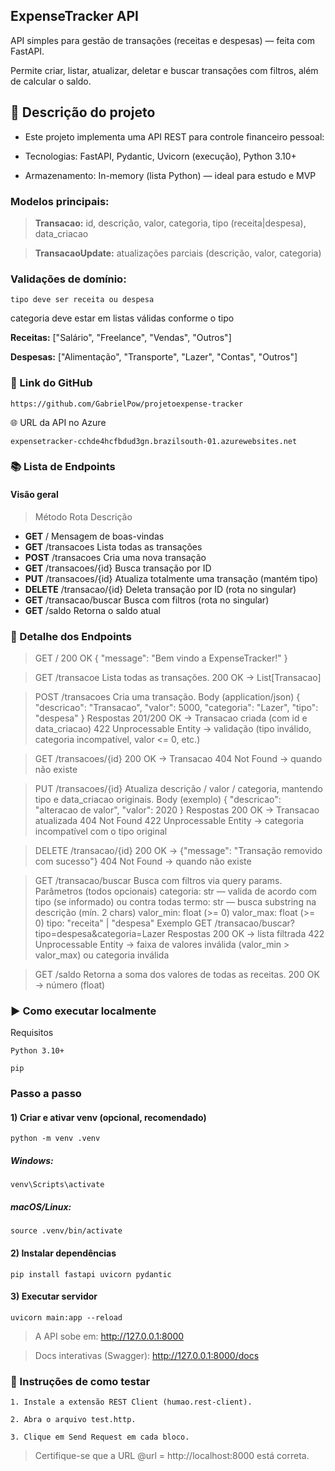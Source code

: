## ExpenseTracker API

API simples para gestão de transações (receitas e despesas) — feita com FastAPI.

Permite criar, listar, atualizar, deletar e buscar transações com filtros, além de calcular o saldo.

## 📌 Descrição do projeto

- Este projeto implementa uma API REST para controle financeiro pessoal:

- Tecnologias: FastAPI, Pydantic, Uvicorn (execução), Python 3.10+

- Armazenamento: In-memory (lista Python) — ideal para estudo e MVP

### Modelos principais:

>**Transacao:** id, descrição, valor, categoria, tipo (receita|despesa), data_criacao

>**TransacaoUpdate:** atualizações parciais (descrição, valor, categoria)

### Validações de domínio:

`tipo deve ser receita ou despesa`

categoria deve estar em listas válidas conforme o tipo

**Receitas:** ["Salário", "Freelance", "Vendas", "Outros"]

**Despesas:** ["Alimentação", "Transporte", "Lazer", "Contas", "Outros"]

### 🔗 Link do GitHub

    https://github.com/GabrielPow/projetoexpense-tracker

🌐 URL da API no Azure

    expensetracker-cchde4hcfbdud3gn.brazilsouth-01.azurewebsites.net

### 📚 Lista de Endpoints

#### Visão geral
> Método	Rota	Descrição
- **GET**	/	Mensagem de boas-vindas
- **GET**	/transacoes	Lista todas as transações
- **POST**	/transacoes	Cria uma nova transação
- **GET**	/transacoes/{id}	Busca transação por ID
- **PUT**	/transacoes/{id}	Atualiza totalmente uma transação (mantém tipo)
- **DELETE**	/transacao/{id}	Deleta transação por ID (rota no singular)
- **GET**	/transacao/buscar	Busca com filtros (rota no singular)
- **GET**	/saldo	Retorna o saldo atual


### 🔎 Detalhe dos Endpoints
> GET /
200 OK
{ "message": "Bem vindo a ExpenseTracker!" }

>GET /transacoe
Lista todas as transações.
200 OK → List[Transacao]

>POST /transacoes
Cria uma transação.
Body (application/json)
{
  "descricao": "Transacao",
  "valor": 5000,
  "categoria": "Lazer",
  "tipo": "despesa"
}
Respostas
201/200 OK → Transacao criada (com id e data_criacao)
422 Unprocessable Entity → validação (tipo inválido, categoria incompatível, valor <= 0, etc.)

>GET /transacoes/{id}
200 OK → Transacao
404 Not Found → quando não existe

>PUT /transacoes/{id}
Atualiza descrição / valor / categoria, mantendo tipo e data_criacao originais.
Body (exemplo)
{
  "descricao": "alteracao de valor",
  "valor": 2020
}
Respostas
200 OK → Transacao atualizada
404 Not Found
422 Unprocessable Entity → categoria incompatível com o tipo original

>DELETE /transacao/{id}
200 OK → {"message": "Transação removido com sucesso"}
404 Not Found → quando não existe

>GET /transacao/buscar
Busca com filtros via query params.
Parâmetros (todos opcionais)
categoria: str — valida de acordo com tipo (se informado) ou contra todas
termo: str — busca substring na descrição (mín. 2 chars)
valor_min: float (>= 0)
valor_max: float (>= 0)
tipo: "receita" | "despesa"
Exemplo
GET /transacao/buscar?tipo=despesa&categoria=Lazer
Respostas
200 OK → lista filtrada
422 Unprocessable Entity → faixa de valores inválida (valor_min > valor_max) ou categoria inválida

>GET /saldo
Retorna a soma dos valores de todas as receitas.
200 OK → número (float)

### ▶️ Como executar localmente
Requisitos

    Python 3.10+

    pip

### Passo a passo
#### 1) Criar e ativar venv (opcional, recomendado)
    python -m venv .venv
##### Windows:
    venv\Scripts\activate
##### macOS/Linux:
    source .venv/bin/activate

#### 2) Instalar dependências   
    pip install fastapi uvicorn pydantic

#### 3) Executar servidor
    uvicorn main:app --reload

>A API sobe em: http://127.0.0.1:8000

>Docs interativas (Swagger): http://127.0.0.1:8000/docs


### 🧪 Instruções de como testar

    1. Instale a extensão REST Client (humao.rest-client).

    2. Abra o arquivo test.http.
    
    3. Clique em Send Request em cada bloco.

>Certifique-se que a URL @url = http://localhost:8000 está correta.
